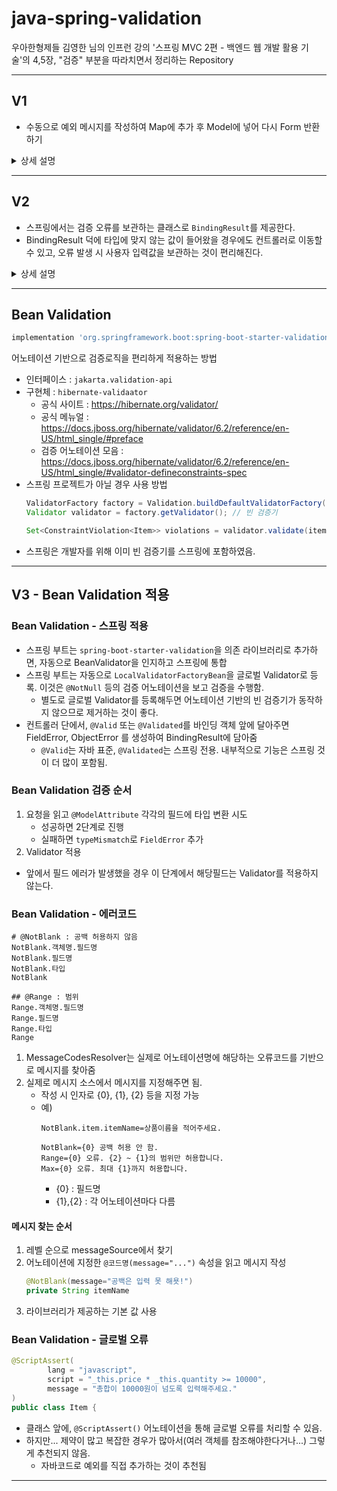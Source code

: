 
# java-spring-validation

우아한형제들 김영한 님의 인프런 강의 '스프링 MVC 2편 - 백엔드 웹 개발 활용 기술'의 4,5장, "검증" 부분을 따라치면서 정리하는 Repository

---

## V1
- 수동으로 예외 메시지를 작성하여 Map에 추가 후 Model에 넣어 다시 Form 반환하기

<details>
<summary>상세 설명</summary>
<div markdown="1">

### 컨트롤러에 검증 로직 추가
```java
    @PostMapping("/add")
    public String addItem(@ModelAttribute Item item, RedirectAttributes redirectAttributes, Model model) {

        // 검증 오류 결과를 보관
        Map<String, String> errors = new HashMap<>();

        // 검증 로직
        if (!StringUtils.hasText(item.getItemName())) {
            errors.put("itemName", "상품 이름은 필수 입니다.");
        }

        if (item.getPrice()==null || item.getPrice() < 1000 || item.getPrice() > 1_000_000) {
            errors.put("price", "가격은 1,000 ~ 1,000,000까지 허용됩니다.");
        }

        if (item.getQuantity() == null || item.getQuantity() > 9999) {
            errors.put("quantity", "수량은 최대 9,999까지 허용됩니다.");
        }

        if (item.getPrice() != null && item.getQuantity() != null) {
            int resultPrice = item.getPrice() * item.getQuantity();
            if (resultPrice < 10000) {
                errors.put("globalError", String.format("가격 * 수량의 합은 10,000원 이상이어야 합니다. 현재값 = %d", resultPrice));
            }
        }

        // 검증에 실패하면 다시 입력 폼으로 보내기
        if (!errors.isEmpty()) {
            log.info("errors = {}", errors);
            model.addAttribute("errors", errors);
            return "validation/v1/addForm";
        }

        // 성공 로직

        Item savedItem = itemRepository.save(item);
        redirectAttributes.addAttribute("itemId", savedItem.getId());
        redirectAttributes.addAttribute("status", true);
        return "redirect:/validation/v1/items/{itemId}";
    }

```
- 컨트롤러에서 검증 로직을 분기문으로 작성하여, 문제가 있을 때마다 Map에 문자열로 오류를 저장함
- 오류가 하나라도 있으면 model에 오류들을 담아서 다시 form을 반환함.

### 오류 발생시 메시지 발생
```html
<form action="item.html" th:action th:object="${item}" method="post">
    <div th:if="${errors?.containsKey('globalError')}">
        <p class="field-error" th:text="${errors['globalError']}">전체 오류 메시지</p>
    </div>
    <div>
        <label for="itemName" th:text="#{label.item.itemName}">상품명</label>
        <input type="text" id="itemName" th:field="*{itemName}"
               th:classappend="${errors?.containsKey('itemName')} ? 'field-error' : _"
               class="form-control" placeholder="이름을 입력하세요">
        <div class="field-error" th:if="${errors?.containsKey('itemName')}" th:text="${errors['itemName']}">
            상품명 오류
        </div>
```
-`${errors?.containsKey('globalError')}`
- `errors?` : errors가 null일 경우 호출시 NullPointerException일 발생함. 이럴 경우 이를 호출한 메서드가 null을 반환하도록 함
- 타임리프에서는 `th:if` 속성에서 null을 false로 처리한다.
- 예외 발생시 `th:classappend`를 통하여, 예외 스타일을 적용함


### V1 방식의 한계
- 뷰 템플릿에서 중복처리할 것이 너무 많음
- 타입에 안 맞는 값은 애초에 컨트롤러에 값이 넘어오기 전에 예외가 발생해버림.
  - 컨트롤러에 넘어올 수 없는 예외에 대해서는 애초에 검증 로직을 수행할 수 없게 되버린다.
- 오류가 발생하면, 다시 화면에 입력값을 넘겨야하는데 타입오류가 발생한 경우에는 애초에 값 저장이 불가능하므로 문자를 보관할 수 없음.
- 결국 고객이 입력한 값을 타입에 무관하게 어딘가에 별도로 관리해야함.

</div>
</details>

---

## V2

- 스프링에서는 검증 오류를 보관하는 클래스로 `BindingResult`를 제공한다.
- BindingResult 덕에 타입에 맞지 않는 값이 들어왔을 경우에도 컨트롤러로 이동할 수 있고, 오류 발생 시 사용자 입력값을 보관하는 것이 편리해진다.
<details>
<summary>상세 설명</summary>
<div markdown="1">

### BindingResult 도입
```java
@PostMapping("/add")
    public String addItemV2(@ModelAttribute Item item, BindingResult bindingResult, RedirectAttributes redirectAttributes) {
```
- BindingResult를 매개변수에 선언해준다. (**`@ModelAttribute`의 대상이 되는 매개변수의 바로 뒤에 선언해야한다.**)
  - BindingResult를 선언해주지 않으면 바인딩 실패시 404오류가 발생하면서 컨트롤러가 호출되지 않고, 오류페이지로 이동함.
  - BindingResult를 선언하면 오류정보를 BindingResult에 담아서 컨트롤러를 정상 호출함
- BindingResult에 검증 오류를 적용하는 방법
  - 개발자가 수동 등록(addError)
  - `@ModelAttribute`의 바인딩 오류 시 스프링에 넣어줌
  - validator 사용
```java
// 검증에 실패하면 다시 입력 폼으로 보내기
if (bindingResult.hasErrors()) {
    log.info("bindingResult = {}", bindingResult);
    return "validation/v2/addForm";
}
```
- BindingResult는 자동으로 Model에 넘어간다.
  - hasErrors() : 등록된 오류가 있으면 true
  - 예외가 있으면 다시 폼을 응답하는 식으로 처리 

### BindingResult의 상속관계
- Errors : BindingResult의 상위 인터페이스
- BindingResult : 인터페이스
  - 추가 기능 추가. 주로 BindingResult를 사용

### 글로벌 오류 - ObjectError
```java
public ObjectError(String objectName, String defaultMessage) {...}

public ObjectError(String objectName, 
@Nullable String[] codes, @Nullable Object[] arguments, 
@Nullable String defaultMessage) {...}
```
- objectName : `@ModelAttribute`로 지정한 이름
- codes : 메시지 코드
  - String[]으로 여러가지 메시지 코드를 저장해둔다. 1순위, 2순위, 3순위, ...를 찾아서 1순위에 있는 메시지로 넘김
- arguments : 메시지에서 사용하는 인자
  - Object[]으로 여러가지 메시지에 사용하는 인자를 지정함
- defaultMessage : 오류 메시지

### 필드 오류 - FieldError

#### 1. FieldError?
- FieldError는 두가지 생성자를 가지고 있다.
- 필드에서 바인딩 오류가 발생할 경우, 스프링은 자동으로 FieldError를 생성하여 BindingResult에 넣어준다.

#### 2. FieldError의 생성자
```java
public FieldError(String objectName, String field, String defaultMessage) {...}

public FieldError(String objectName, String field, 
@Nullable Object rejectedValue, boolean bindingFailure,
@Nullable String[] codes, @Nullable Object[] arguments, 
@Nullable String defaultMessage) {...}
```
- objectName : `@ModelAttribute`로 지정한 이름
- field : 오류가 발생한 필드명
- rejectedValue : 사용자가 입력한 값(거절된 값)
- bindingFilure : 바인딩 실패이면 true, 바인딩 실패가 아닌 경우(검증에서 걸린 경우) false
- codes : 메시지 코드
  - String[]으로 여러가지 메시지 코드를 저장해둔다. 1순위, 2순위, 3순위, ...를 찾아서 1순위에 있는 메시지로 넘김
- arguments : 메시지에서 사용하는 인자
  - Object[]으로 여러가지 메시지에 사용하는 인자를 지정함
- defaultMessage : 오류 메시지

### addForm.html - 글로벌 오류 출력
```html
<form action="item.html" th:action th:object="${item}" method="post">
    <div th:if="${#fields.hasGlobalErrors()}">
        <p class="field-error"
           th:each="err : ${#fields.globalErrors()}" th:text="${err}">글로벌 오류 메시지</p>
    </div>
```
- `#fields` : BindingResult가 제공하는 검증 오류에 접근
  - `"${fields.hasGlobalErrors()}"` : 글로벌 오류가 있는 지 여부 반환
  - `${fields.globalErrors()` : 글로벌 오류들

### addForm.html - 필드 오류 출력
```html
<div>
    <label for="itemName" th:text="#{label.item.itemName}">상품명</label>
    <input type="text" id="itemName" th:field="*{itemName}" 
           th:errorclass="field-error" 
           class="form-control" placeholder="이름을 입력하세요">
    <div class="field-error" 
         th:errors="*{itemName}">
        상품명 오류
    </div>
</div>
```
- `th:errors` : 필드에서 예외가 발생하면 태그를 출력함
- `th:errorclass` : `th:field`에서 지정한 필드에 오류가 있으면 오류 class 속성을 추가함

### 폼 입력 오류 발생 시 값을 유지하는 로직
- 바인딩이 실패하면 스프링은 FieldError를 생성하여 rejectedValue에 사용자 입력값을 저장함. 
- 바인딩 실패가 아닌 경우, 즉 검증 오류일 경우 FieldError의 rejectedValue에 입력값을 저장하여 처리하면 됨.
- 필드에서 오류 발생 시, thymeleaf는 th:field의 값을 바인딩 객체 기준이 아닌, FieldError에서 보관한 값을 출력한다.

### bindingResult - reject(), rejectValue()

- BindingResult는 이미 바인딩 객체를 알고 있다.
- 이런 관점에서 reject, rejectValue는 위에서 했던 Error 생성의 편의성을 제공해준다.
  - BindingResult는 이미 바인딩 객체가 뭔지 알고 있으니 그런 것까지 굳이 알려줄 필요가 없다.
  - 간단히 입력한 오류코드, 바인딩 객체 정보를 기반으로 messageCodeResolver를 통해 메시지 코드를 찾아낼 수 있다.

#### properties의 코드 지정
```properties
range.item.price=가격은 {0} ~ {1}까지 허용합니다.
```
- 맨 앞 : 요구사항, 제약조건
- 가운데 : 객체명
- 맨 뒤 : 필드명
#### reject(...) - ObjectError 지원
```java
// reject 사용례
if (resultPrice < 10000) {
        bindingResult.reject("totalPriceMin", new Object[]{10_000, resultPrice},null);
        }

// rejectValue(...) 사용례
bindingResult.rejectValue("itemName", "required");
```
- rejectValue(...) : FieldError 편의성 제공
- reject(...) : ObjectError 편의성 제공

#### 어떤 원리로 작동하는가?
- bindingResult는 내부적으로 messageCodeResolver를 통해 messageCodes를 만들어낸다.
  - reject (글로벌 에러)
    1. code.객체명
    2. code
  - rejectValue (필드 에러)
    1. code.객체명.필드명
    2. code.필드명
    3. code.필드타입
    4. code
- messageCodes 및 메서드 호출 시 전달한 인자들을 기반으로, 각각 ObjectError, FieldError 메서드를 호출하여 에러를 생성
  - 생성시 messageCodes를 읽고 1번부터 순서대로 errors.properties에서 찾아서 메시지를 만들어냄.
- 에러를 bindingResult에 저장

### 타입 오류 처리

```properties
## 추가 (타입 오류)
typeMismatch.java.lang.Integer=숫자를 입력해주세요.
typeMismatch=타입 오류입니다.
```
- 스프링은 타입 오류가 발생하면 `typeMismatch`오류 코드를 사용함
- 이 오류코드가 MessageCodesResolver를 통하면서 4가지 메시지 코드가 생성됨
- 이 부분에 대해서 errors.properties에서 별도로 메시지를 설정하면 이제, 타입 오류에 대해서도 메시지 처리가 가능해진다.

### validator 분리
```java
public interface Validator {
	boolean supports(Class<?> clazz);
	void validate(Object target, Errors errors);
}
```
- 스프링은 Validator 인터페이스를 제공함
- support : Validator가 해당 클래스를 지원하는가
- validate : 실제 검증로직
  - target : 객체. 형변환해서 사용하면 됨
  - errors : 오류들. BindingResults는 Errors의 하위 인터페이스이므로 이걸 인자로 호출하면 됨
- 검증에 대한 로직을 Validator로 넘김

### WebDataBinder(검증기) 도입
- `@InitBinder` : 검증기를 컨트롤러 호출 시마다 WebDataBinder 인스턴스를 새로 생성후 validator를 호출함.
- `@Validated` : 검증기를 통해 검증할 클래스
- 스프링은 WebMvcBinder에 등록된 검증기를 찾아서 실행함. 여러 검증기를 등록한다면 supports에 의해서 어떤 검증기를 실행할지 구분함.
- 모든 컨트롤러에 대해 글로벌 설정을 하고 싶으면, 메인 클래스에서 WebMvcConfigurer를 구현하고 getValidator() 메서드에서 글로벌 설정할 검증기를 반환하면 됨. (잘 안 씀)

</div>
</details>

---

## Bean Validation
```groovy
implementation 'org.springframework.boot:spring-boot-starter-validation'
```
어노테이션 기반으로 검증로직을 편리하게 적용하는 방법
- 인터페이스 : `jakarta.validation-api`
- 구현체 : `hibernate-validaator`
  - 공식 사이트 : https://hibernate.org/validator/
  - 공식 메뉴얼 : https://docs.jboss.org/hibernate/validator/6.2/reference/en-US/html_single/#preface
  - 검증 어노테이션 모음 : https://docs.jboss.org/hibernate/validator/6.2/reference/en-US/html_single/#validator-defineconstraints-spec
- 스프링 프로젝트가 아닐 경우 사용 방법
  ```java
  ValidatorFactory factory = Validation.buildDefaultValidatorFactory();
  Validator validator = factory.getValidator(); // 빈 검증기
  
  Set<ConstraintViolation<Item>> violations = validator.validate(item);
  ```
- 스프링은 개발자를 위해 이미 빈 검증기를 스프링에 포함하였음.

---

## V3 - Bean Validation 적용

### Bean Validation - 스프링 적용
- 스프링 부트는 `spring-boot-starter-validation`을 의존 라이브러리로 추가하면, 자동으로 BeanValidator을 인지하고 스프링에 통합
- 스프링 부트는 자동으로 `LocalValidatorFactoryBean`을 글로벌 Validator로 등록. 이것은 `@NotNull` 등의 검증 어노테이션을 보고 검증을 수행함.
  - 별도로 글로벌 Validator를 등록해두면 어노테이션 기반의 빈 검증기가 동작하지 않으므로 제거하는 것이 좋다.
- 컨트롤러 단에서, `@Valid` 또는 `@Validated`를 바인딩 객체 앞에 달아주면 FieldError, ObjectError 를 생성하여 BindingResult에 담아줌
  - `@Valid`는 자바 표준, `@Validated`는 스프링 전용. 내부적으로 기능은 스프링 것이 더 많이 포함됨.

### Bean Validation 검증 순서
1. 요청을 읽고 `@ModelAttribute` 각각의 필드에 타입 변환 시도
   - 성공하면 2단계로 진행
   - 실패하면 `typeMismatch`로 `FieldError` 추가
2. Validator 적용
  - 앞에서 필드 에러가 발생했을 경우 이 단계에서 해당필드는 Validator를 적용하지 않는다.

### Bean Validation - 에러코드

```properties
# @NotBlank : 공백 허용하지 않음
NotBlank.객체명.필드명
NotBlank.필드명
NotBlank.타입
NotBlank

## @Range : 범위
Range.객체명.필드명
Range.필드명
Range.타입
Range
```

1. MessageCodesResolver는 실제로 어노테이션명에 해당하는 오류코드를 기반으로 메시지를 찾아줌
2. 실제로 메시지 소스에서 메시지를 지정해주면 됨.
   - 작성 시 인자로 {0}, {1}, {2} 등을 지정 가능
   - 예)
     ```properties
     NotBlank.item.itemName=상품이름을 적어주세요.
     
     NotBlank={0} 공백 허용 안 함.
     Range={0} 오류. {2} ~ {1}의 범위만 허용합니다.
     Max={0} 오류. 최대 {1}까지 허용합니다.
     ```
     - {0} : 필드명
     - {1},{2} : 각 어노테이션마다 다름

#### 메시지 찾는 순서
1. 레벨 순으로 messageSource에서 찾기
2. 어노테이션에 지정한 `@코드명(message="...")` 속성을 읽고 메시지 작성
   ```java
   @NotBlank(message="공백은 입력 못 해욧!")
   private String itemName
   ```
3. 라이브러리가 제공하는 기본 값 사용


### Bean Validation - 글로벌 오류
```java
@ScriptAssert(
        lang = "javascript",
        script = "_this.price * _this.quantity >= 10000",
        message = "총합이 10000원이 넘도록 입력해주세요."
)
public class Item {
```
- 클래스 앞에, `@ScriptAssert()` 어노테이션을 통해 글로벌 오류를 처리할 수 있음.
- 하지만... 제약이 많고 복잡한 경우가 많아서(여러 객체를 참조해야한다거나...) 그렇게 추천되지 않음.
  - 자바코드로 예외를 직접 추가하는 것이 추천됨

---